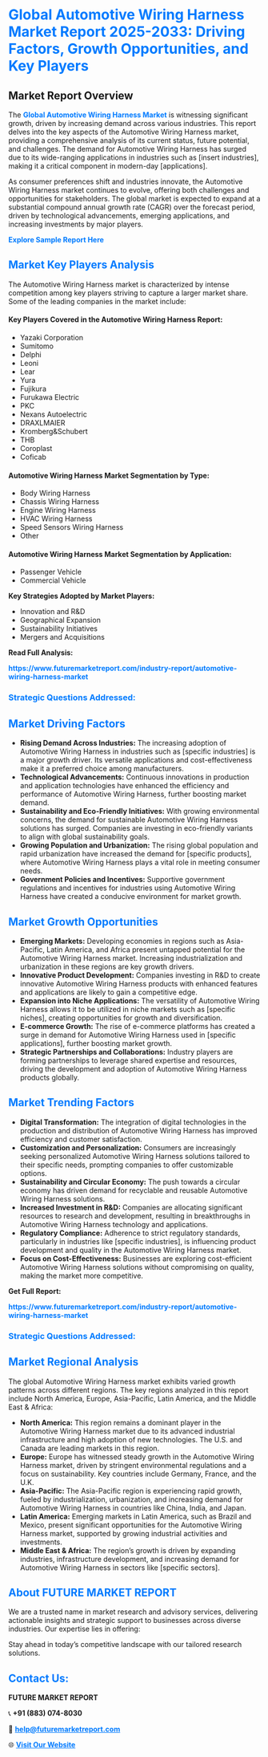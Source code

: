 <h1 style="color: #007BFF;">Global Automotive Wiring Harness Market Report 2025-2033: Driving Factors, Growth Opportunities, and Key Players</h1>

<section id="overview">
<h2>Market Report Overview</h2>
<p>The <a href="https://www.futuremarketreport.com/industry-report/automotive-wiring-harness-market" style="color: #007BFF; text-decoration: none;"><strong>Global Automotive Wiring Harness Market</strong></a> is witnessing significant growth, driven by increasing demand across various industries. This report delves into the key aspects of the Automotive Wiring Harness market, providing a comprehensive analysis of its current status, future potential, and challenges. The demand for Automotive Wiring Harness has surged due to its wide-ranging applications in industries such as [insert industries], making it a critical component in modern-day [applications].</p>
<p>As consumer preferences shift and industries innovate, the Automotive Wiring Harness market continues to evolve, offering both challenges and opportunities for stakeholders. The global market is expected to expand at a substantial compound annual growth rate (CAGR) over the forecast period, driven by technological advancements, emerging applications, and increasing investments by major players.</p>
</section>

<section id="overview">
<p><a href="https://www.futuremarketreport.com/request-sample/reportId=85859" style="color: #007BFF; text-decoration: none;"><strong>Explore Sample Report Here</strong></a></p>
</section>

<section id="key-players">
<h2 style="color: #007BFF;">Market Key Players Analysis</h2>
<p>The Automotive Wiring Harness market is characterized by intense competition among key players striving to capture a larger market share. Some of the leading companies in the market include:</p>
<h4>Key Players Covered in the Automotive Wiring Harness Report:</h4>
<ul><li>Yazaki Corporation</li><li>Sumitomo</li><li>Delphi</li><li>Leoni</li><li>Lear</li><li>Yura</li><li>Fujikura</li><li>Furukawa Electric</li><li>PKC</li><li>Nexans Autoelectric</li><li>DRAXLMAIER</li><li>Kromberg&amp;Schubert</li><li>THB</li><li>Coroplast</li><li>Coficab</li></ul>
<h4>Automotive Wiring Harness Market Segmentation by Type:</h4>
<ul><li>Body Wiring Harness</li><li>Chassis Wiring Harness</li><li>Engine Wiring Harness</li><li>HVAC Wiring Harness</li><li>Speed Sensors Wiring Harness</li><li>Other</li></ul>

<h4>Automotive Wiring Harness Market Segmentation by Application:</h4>
<ul><li>Passenger Vehicle</li><li>Commercial Vehicle</li></ul>
<p><strong>Key Strategies Adopted by Market Players:</strong></p>
<ul>
<li>Innovation and R&D</li>
<li>Geographical Expansion</li>
<li>Sustainability Initiatives</li>
<li>Mergers and Acquisitions</li>
</ul>
</section>

<section>
<p><strong>Read Full Analysis: </strong></p><a href="https://www.futuremarketreport.com/industry-report/automotive-wiring-harness-market" style="color: #007BFF; text-decoration: none;"><strong>https://www.futuremarketreport.com/industry-report/automotive-wiring-harness-market</strong></a>
<h3 style="color: #007BFF;">Strategic Questions Addressed:</h3>
</section>

<section id="driving-factors">
<h2 style="color: #007BFF;">Market Driving Factors</h2>
<ul>
<li><strong>Rising Demand Across Industries:</strong> The increasing adoption of Automotive Wiring Harness in industries such as [specific industries] is a major growth driver. Its versatile applications and cost-effectiveness make it a preferred choice among manufacturers.</li>
<li><strong>Technological Advancements:</strong> Continuous innovations in production and application technologies have enhanced the efficiency and performance of Automotive Wiring Harness, further boosting market demand.</li>
<li><strong>Sustainability and Eco-Friendly Initiatives:</strong> With growing environmental concerns, the demand for sustainable Automotive Wiring Harness solutions has surged. Companies are investing in eco-friendly variants to align with global sustainability goals.</li>
<li><strong>Growing Population and Urbanization:</strong> The rising global population and rapid urbanization have increased the demand for [specific products], where Automotive Wiring Harness plays a vital role in meeting consumer needs.</li>
<li><strong>Government Policies and Incentives:</strong> Supportive government regulations and incentives for industries using Automotive Wiring Harness have created a conducive environment for market growth.</li>
</ul>
</section>

<section id="growth-opportunities">
<h2 style="color: #007BFF;">Market Growth Opportunities</h2>
<ul>
<li><strong>Emerging Markets:</strong> Developing economies in regions such as Asia-Pacific, Latin America, and Africa present untapped potential for the Automotive Wiring Harness market. Increasing industrialization and urbanization in these regions are key growth drivers.</li>
<li><strong>Innovative Product Development:</strong> Companies investing in R&D to create innovative Automotive Wiring Harness products with enhanced features and applications are likely to gain a competitive edge.</li>
<li><strong>Expansion into Niche Applications:</strong> The versatility of Automotive Wiring Harness allows it to be utilized in niche markets such as [specific niches], creating opportunities for growth and diversification.</li>
<li><strong>E-commerce Growth:</strong> The rise of e-commerce platforms has created a surge in demand for Automotive Wiring Harness used in [specific applications], further boosting market growth.</li>
<li><strong>Strategic Partnerships and Collaborations:</strong> Industry players are forming partnerships to leverage shared expertise and resources, driving the development and adoption of Automotive Wiring Harness products globally.</li>
</ul>
</section>

<section id="trending-factors">
<h2 style="color: #007BFF;">Market Trending Factors</h2>
<ul>
<li><strong>Digital Transformation:</strong> The integration of digital technologies in the production and distribution of Automotive Wiring Harness has improved efficiency and customer satisfaction.</li>
<li><strong>Customization and Personalization:</strong> Consumers are increasingly seeking personalized Automotive Wiring Harness solutions tailored to their specific needs, prompting companies to offer customizable options.</li>
<li><strong>Sustainability and Circular Economy:</strong> The push towards a circular economy has driven demand for recyclable and reusable Automotive Wiring Harness solutions.</li>
<li><strong>Increased Investment in R&D:</strong> Companies are allocating significant resources to research and development, resulting in breakthroughs in Automotive Wiring Harness technology and applications.</li>
<li><strong>Regulatory Compliance:</strong> Adherence to strict regulatory standards, particularly in industries like [specific industries], is influencing product development and quality in the Automotive Wiring Harness market.</li>
<li><strong>Focus on Cost-Effectiveness:</strong> Businesses are exploring cost-efficient Automotive Wiring Harness solutions without compromising on quality, making the market more competitive.</li>
</ul>
</section>

<section>
<p><strong>Get Full Report: </strong></p><a href="https://www.futuremarketreport.com/industry-report/automotive-wiring-harness-market" style="color: #007BFF; text-decoration: none;"><strong>https://www.futuremarketreport.com/industry-report/automotive-wiring-harness-market</strong></a>
<h3 style="color: #007BFF;">Strategic Questions Addressed:</h3>
</section>


<section id="regional-analysis">
<h2 style="color: #007BFF;">Market Regional Analysis</h2>
<p>The global Automotive Wiring Harness market exhibits varied growth patterns across different regions. The key regions analyzed in this report include North America, Europe, Asia-Pacific, Latin America, and the Middle East & Africa:</p>
<ul>
<li><strong>North America:</strong> This region remains a dominant player in the Automotive Wiring Harness market due to its advanced industrial infrastructure and high adoption of new technologies. The U.S. and Canada are leading markets in this region.</li>
<li><strong>Europe:</strong> Europe has witnessed steady growth in the Automotive Wiring Harness market, driven by stringent environmental regulations and a focus on sustainability. Key countries include Germany, France, and the U.K.</li>
<li><strong>Asia-Pacific:</strong> The Asia-Pacific region is experiencing rapid growth, fueled by industrialization, urbanization, and increasing demand for Automotive Wiring Harness in countries like China, India, and Japan.</li>
<li><strong>Latin America:</strong> Emerging markets in Latin America, such as Brazil and Mexico, present significant opportunities for the Automotive Wiring Harness market, supported by growing industrial activities and investments.</li>
<li><strong>Middle East & Africa:</strong> The region’s growth is driven by expanding industries, infrastructure development, and increasing demand for Automotive Wiring Harness in sectors like [specific sectors].</li>
</ul>
</section>

<footer>
<h2 style="color: #007BFF;">About FUTURE MARKET REPORT</h2>
<p>We are a trusted name in market research and advisory services, delivering actionable insights and strategic support to businesses across diverse industries. Our expertise lies in offering:</p>

<p>Stay ahead in today’s competitive landscape with our tailored research solutions.</p>

<h2 style="color: #007BFF;">Contact Us:</h2>
<p><strong>FUTURE MARKET REPORT</strong></p>
<p>📞 <strong>+91 (883) 074-8030</strong></p>
<p>📧 <strong><a href="mailto:help@futuremarketreport.com" style="color: #007BFF;">help@futuremarketreport.com</a></strong></p>
<p>🌐 <strong><a href="https://www.futuremarketreport.com/" style="color: #007BFF;">Visit Our Website</a></strong></p>
</footer>